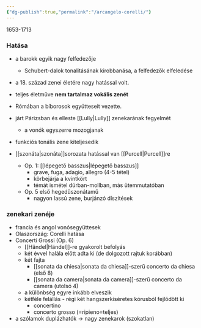 ```yaml
---
{"dg-publish":true,"permalink":"/arcangelo-corelli/"}
---
```


1653-1713

### Hatása
- a barokk egyik nagy felfedezője
	- Schubert-dalok tonalitásának kirobbanása, a felfedezők elfeledése 
- a 18. század zenei életére nagy hatással volt.
- teljes életműve **nem tartalmaz vokális zenét**
- Rómában a bíborosok együtteseit vezette.
- járt Párizsban és elleste [[Lully\|Lully]] zenekarának fegyelmét
	- a vonók egyszerre mozogjanak
- funkciós tonális zene kiteljesedik
	
- [[szonáta\|szonáta]]sorozata hatással van [[Purcell\|Purcell]]re
	* Op. 1: [[lépegető basszus\|lépegető basszus]]
		* grave, fuga, adagio, allegro (4-5 tétel)
		* körbejárja a kvintkört
		* témát ismétel dúrban-mollban, más ütemmutatóban
	- Op. 5 első hegedűszonátamű
		- nagyon lassú zene, burjánzó díszítések
	
### zenekari zenéje
- francia és angol vonósegyüttesek
- Olaszország: Corelli hatása
- Concerti Grossi (Op. 6)
	- [[Händel\|Händel]]-re gyakorolt befolyás
	- két évvel halála előtt adta ki (de dolgozott rajtuk korábban)
	- két fajta
		- [[sonata da chiesa\|sonata da chiesa]]-szerű concerto da chiesa (első 8)
		- [[sonata da camera\|sonata da camera]]-szerű concerto da camera (utolsó 4)
	- a különbség egyre inkább elveszik
	- kétféle felállás - régi két hangszerkíséretes kórusból fejlődött ki
		- concertino
		- concerto grosso (=ripieno=teljes)
- a szólamok duplázhatók -> nagy zenekarok (szokatlan)